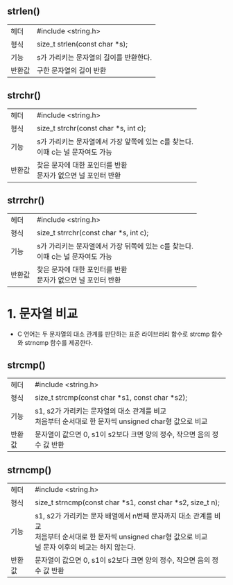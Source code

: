 ## strlen()

|        |                                        |
| :----- | :------------------------------------- |
| 헤더   | #include <string.h>                    |
| 형식   | size_t strlen(const char \*s);         |
| 기능   | s가 가리키는 문자열의 길이를 반환한다. |
| 반환값 | 구한 문자열의 길이 반환                |

## strchr()
|        |                                        |
| :----- | :------------------------------------- |
| 헤더   | #include <string.h>                    |
| 형식   | size_t strchr(const char \*s, int c);         |
| 기능   | s가 가리키는 문자열에서 가장 앞쪽에 있는 c를 찾는다.<br/>이때 c는 널 문자여도 가능 |
| 반환값 | 찾은 문자에 대한 포인터를 반환<br/>문자가 없으면 널 포인터 반환                |

## strrchr()
|        |                                        |
| :----- | :------------------------------------- |
| 헤더   | #include <string.h>                    |
| 형식   | size_t strrchr(const char \*s, int c);         |
| 기능   | s가 가리키는 문자열에서 가장 뒤쪽에 있는 c를 찾는다.<br/>이때 c는 널 문자여도 가능 |
| 반환값 | 찾은 문자에 대한 포인터를 반환<br/>문자가 없으면 널 포인터 반환                |

# 1. 문자열 비교
- C 언어는 두 문자열의 대소 관계를 판단하는 표준 라이브러리 함수로 strcmp 함수와 strncmp 함수를 제공한다.
## strcmp()
|        |                                        |
| :----- | :------------------------------------- |
| 헤더   | #include <string.h>                    |
| 형식   | size_t strcmp(const char \*s1, const char \*s2);         |
| 기능   | s1, s2가 가리키는 문자열의 대소 관계를 비교 <br/>처음부터 순서대로 한 문자씩 unsigned char형 값으로 비교 |
| 반환값 | 문자열이 값으면 0, s1이 s2보다 크면 양의 정수, 작으면 음의 정수 값 반환 |

## strncmp()
|        |                                        |
| :----- | :------------------------------------- |
| 헤더   | #include <string.h>                    |
| 형식   | size_t strncmp(const char \*s1, const char \*s2, size_t n);         |
| 기능   | s1, s2가 가리키는 문자 배열에서 n번째 문자까지 대소 관계를 비교<br/>처음부터 순서대로 한 문자씩 unsigned char형 값으로 비교<br/>널 문자 이후의 비교는 하지 않는다.|
| 반환값 | 문자열이 값으면 0, s1이 s2보다 크면 양의 정수, 작으면 음의 정수 값 반환 |